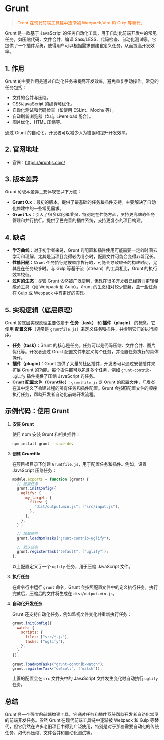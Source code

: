 # Grunt

> <span style="color:#f60;">Grunt 在现代前端工具链中逐渐被 Webpack/Vite 和 Gulp 等替代。</span>

Grunt 是一款基于 JavaScript 的任务自动化工具，用于自动化前端开发中的常见任务，如压缩代码、文件合并、编译 Sass/LESS、代码检查、自动化测试等。它提供了一个插件系统，使得用户可以根据需求创建自定义任务，从而提高开发效率。

## 1. 作用

Grunt 的主要作用是通过自动化任务来提高开发效率，避免重复手动操作。常见的任务包括：

- 文件的合并与压缩。
- CSS/JavaScript 的编译和优化。
- 自动化测试和代码检查（如使用 ESLint、Mocha 等）。
- 自动刷新浏览器（如与 Livereload 配合）。
- 图片优化、HTML 压缩等。

通过 Grunt 的自动化，开发者可以减少人为错误和提升开发效率。

## 2. 官网地址

- 官网：https://gruntjs.com/

## 3. 版本差异

Grunt 的版本差异主要体现在以下方面：

- **Grunt 0.x**：最初的版本，提供了最基础的任务和插件支持，主要解决了自动化构建中的一些常见需求。
- **Grunt 1.x**：引入了很多优化和增强，特别是在性能方面，支持更高效的任务管理和并行执行。提供了更完善的插件系统，支持更复杂的项目构建。

## 4. 缺点

- **学习曲线**：对于初学者来说，Grunt 的配置和插件使用可能需要一定的时间去学习和理解，尤其是当项目变得较为复杂时，配置文件可能会变得非常冗长。
- **性能问题**：Grunt 任务执行是按顺序执行的，可能会导致较长的构建时间，尤其是在任务较多时。与 Gulp 等基于流（stream）的工具相比，Grunt 的执行效率较低。
- **过时的生态**：尽管 Grunt 依然被广泛使用，但现在很多开发者已经转向更轻量级的工具（如 Webpack 和 Gulp）。Grunt 的生态相对较少更新，且一些任务在 Gulp 或 Webpack 中有更好的实现。

## 5. 实现逻辑（底层原理）

Grunt 的底层实现原理主要依赖于 **任务（task）** 和 **插件（plugin）** 的概念。它使用 **配置文件**（通常是 `gruntfile.js`）来定义任务和插件，并控制它们的执行顺序。

- **任务（task）**：Grunt 的核心是任务，任务可以是代码压缩、文件合并、图片优化等。开发者通过 Grunt 配置文件来定义每个任务，并设置任务执行的具体操作。
- **插件（plugin）**：Grunt 提供了大量的社区插件，开发者可以通过安装插件来扩展 Grunt 的功能。每个插件都可以包含多个任务，例如 `grunt-contrib-uglify` 插件提供了压缩 JavaScript 的任务。
- **Grunt 配置文件（Gruntfile）**：`gruntfile.js` 是 Grunt 的配置文件，开发者在其中定义了构建过程的所有任务和插件配置。Grunt 会按照配置文件的顺序执行任务，帮助开发者自动化前端开发流程。

## 示例代码：使用 Grunt

1. **安装 Grunt**

   使用 npm 安装 Grunt 和相关插件：

   ```bash
   npm install grunt --save-dev
   ```

2. **创建 Gruntfile**

   在项目根目录下创建 `Gruntfile.js`，用于配置任务和插件。例如，设置 JavaScript 压缩任务：

   ```javascript
   module.exports = function (grunt) {
     // 配置任务
     grunt.initConfig({
       uglify: {
         my_target: {
           files: {
             "dist/output.min.js": ["src/input.js"],
           },
         },
       },
     });

     // 加载插件
     grunt.loadNpmTasks("grunt-contrib-uglify");

     // 默认任务
     grunt.registerTask("default", ["uglify"]);
   };
   ```

   以上配置定义了一个 `uglify` 任务，用于压缩 JavaScript 文件。

3. **执行任务**

   在命令行中运行 `grunt` 命令，Grunt 会按照配置文件中的定义执行任务。执行完成后，压缩后的文件将生成在 `dist/output.min.js`。

4. **自动化开发任务**

   Grunt 还支持自动化任务，例如监视文件变化并重新执行任务：

   ```javascript
   grunt.initConfig({
     watch: {
       scripts: {
         files: ["src/*.js"],
         tasks: ["uglify"],
       },
     },
   });

   grunt.loadNpmTasks("grunt-contrib-watch");
   grunt.registerTask("default", ["watch"]);
   ```

   上面的配置会在 `src` 文件夹中的 JavaScript 文件发生变化时自动执行 `uglify` 任务。

## 总结

Grunt 是一个强大的前端构建工具，它通过任务和插件系统帮助开发者自动化常见的前端开发任务。虽然 Grunt 在现代前端工具链中逐渐被 Webpack 和 Gulp 等替代，但它仍然在许多老旧项目中得到广泛使用，特别是对于那些需要自动化的传统任务，如代码压缩、文件合并和自动化测试等。
